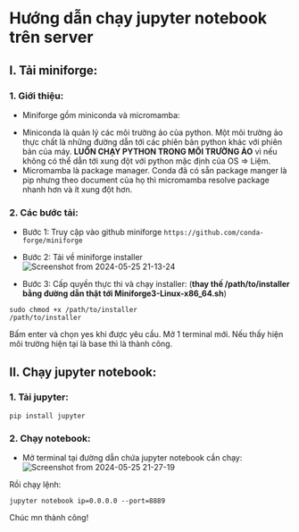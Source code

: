 # Hướng dẫn chạy jupyter notebook trên server
## I. Tải miniforge:
### 1. Giới thiệu:
- Miniforge gồm miniconda và micromamba:
+ Miniconda là quản lý các môi trường ảo của python. Một môi trường ảo thực chất là những đường dẫn tới các phiên bản python khác với phiên bản của máy. **LUÔN CHẠY PYTHON TRONG MÔI TRƯỜNG ẢO** vì nếu không có thể dẫn tới xung đột với python mặc định của OS => Liệm.
+ Micromamba là package manager. Conda đã có sẵn package manger là pip nhưng theo document của họ thì micromamba resolve package nhanh hơn và ít xung đột hơn.
### 2. Các bước tải:
- Bước 1: Truy cập vào github miniforge `https://github.com/conda-forge/miniforge`
- Bước 2: Tải về miniforge installer
![Screenshot from 2024-05-25 21-13-24](https://github.com/cern143/edabk_SoC_doc/assets/70802909/1b22dd65-794c-46f6-ab92-afe62f66c7b8)

- Bước 3: Cấp quyền thực thi và chạy installer: (**thay thế /path/to/installer bằng đường dẫn thật tới Miniforge3-Linux-x86_64.sh**)
```
sudo chmod +x /path/to/installer
/path/to/installer
```
Bấm enter và chọn yes khi được yêu cầu.
Mở 1 terminal mới. Nếu thấy hiện môi trường hiện tại là base thì là thành công.
## II. Chạy jupyter notebook:
### 1. Tải jupyter:
```
pip install jupyter
```
### 2. Chạy notebook: 
- Mở terminal tại đường dẫn chứa jupyter notebook cần chạy:
![Screenshot from 2024-05-25 21-27-19](https://github.com/cern143/edabk_SoC_doc/assets/70802909/9b8832ec-6bdd-46a9-952d-592d783e5fd2)

Rồi chạy lệnh:
```
jupyter notebook ip=0.0.0.0 --port=8889
```
Chúc mn thành công!
  


